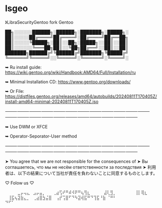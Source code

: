 # lsgeo
》LibraSecurityGentoo fork Gentoo

██╗░░░░░░██████╗░██████╗░███████╗░█████╗░
██║░░░░░██╔════╝██╔════╝░██╔════╝██╔══██╗
██║░░░░░╚█████╗░██║░░██╗░█████╗░░██║░░██║
██║░░░░░░╚═══██╗██║░░╚██╗██╔══╝░░██║░░██║
███████╗██████╔╝╚██████╔╝███████╗╚█████╔╝
╚══════╝╚═════╝░░╚═════╝░╚══════╝░╚════╝░

➥ Ru install guide: https://wiki.gentoo.org/wiki/Handbook:AMD64/Full/Installation/ru

➥ Minimal Installation CD: https://www.gentoo.org/downloads/

➥ Or File: https://distfiles.gentoo.org/releases/amd64/autobuilds/20240811T170405Z/install-amd64-minimal-20240811T170405Z.iso

⸻⸻⸻⸻⸻⸻⸻⸻⸻⸻⸻⸻⸻⸻⸻⸻⸻⸻⸻⸻⸻⸻⸻

➥ Use DWM or XFCE

➥ Operator-Seporator-User method

⸻⸻⸻⸻⸻⸻⸻⸻⸻⸻⸻⸻⸻⸻⸻⸻⸻⸻⸻⸻⸻⸻⸻


➤ You agree that we are not responsible for the consequences of
➤ Вы соглашаетесь, что мы не несём ответственности за последствия
➤ 利用者は、以下の結果について当社が責任を負わないことに同意するものとします。



♡ Folow us ♡


⠀⠀⠀⠀⣀⡤⢤⣄⠀⣠⡤⣤⡀
⠀⠀⢀⣴⢫⠞⠛⠾⠺⠟⠛⢦⢻⣆⠀⠀
⠀⠀⣼⢇⣻⡀⠀⠀⠀⠀⠀⠀⢸⡇⢿⣆⠀
⠀⢸⣯⢦⣽⣷⣄⡀⠀⢀⣴⣿⣳⣬⣿⠀
⢠⡞⢩⣿⠋⠙⠳⣽⢾⣯⠛⠙⢹⣯⠘⣷
⠈⠛⠃⠀⠀⠀⠀⠀⠀⠀⠀⠀   ⠙⠋⠁⠀⠀
